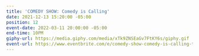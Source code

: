 ```yaml
---
title: 'COMEDY SHOW: Comedy is Calling'
date: 2021-12-13 15:20:00 -05:00
position: 12
event-date: 2022-03-11 20:00:00 -05:00
end-time: 10PM
giphy-url: https://media.giphy.com/media/xTk9ZNSEaGv7FtKY6s/giphy.gif
event-url: https://www.eventbrite.com/e/comedy-show-comedy-is-calling-tickets-275330740657
---
```


